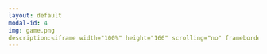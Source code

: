 ```yaml
---
layout: default
modal-id: 4
img: game.png
description:<iframe width="100%" height="166" scrolling="no" frameborder="no" allow="autoplay" src="https://w.soundcloud.com/player/?url=https%3A//api.soundcloud.com/tracks/952696429&color=%23ff5500&auto_play=false&hide_related=false&show_comments=true&show_user=true&show_reposts=false&show_teaser=true"></iframe><div style="font-size: 10px; color: #cccccc;line-break: anywhere;word-break: normal;overflow: hidden;white-space: nowrap;text-overflow: ellipsis; font-family: Interstate,Lucida Grande,Lucida Sans Unicode,Lucida Sans,Garuda,Verdana,Tahoma,sans-serif;font-weight: 100;"><a href="https://soundcloud.com/user-754620254" title="jbower16" target="_blank" style="color: #cccccc; text-decoration: none;">jbower16</a> · <a href="https://soundcloud.com/user-754620254/original-poetry-sailors-delight-by-janine-bower" title="Original Poetry - &quot;Sailors Delight&quot; by Janine Bower (feat. Maeve)" target="_blank" style="color: #cccccc; text-decoration: none;">Original Poetry - &quot;Sailors Delight&quot; by Janine Bower (feat. Maeve)</a></div>
---
```

